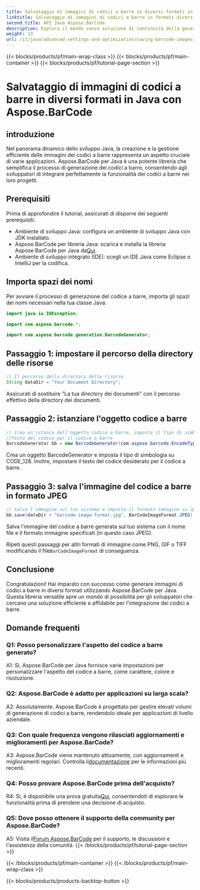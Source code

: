 ```yaml
---
title: Salvataggio di immagini di codici a barre in diversi formati in Java con Aspose.BarCode
linktitle: Salvataggio di immagini di codici a barre in formati diversi
second_title: API Java Aspose.BarCode
description: Esplora il mondo senza soluzione di continuità della generazione di codici a barre in Java con Aspose.BarCode. Impara a salvare facilmente le immagini dei codici a barre in diversi formati.
weight: 13
url: /it/java/advanced-settings-and-optimization/saving-barcode-images-different-formats/
---
```


{{< blocks/products/pf/main-wrap-class >}}
{{< blocks/products/pf/main-container >}}
{{< blocks/products/pf/tutorial-page-section >}}

# Salvataggio di immagini di codici a barre in diversi formati in Java con Aspose.BarCode

## introduzione

Nel panorama dinamico dello sviluppo Java, la creazione e la gestione efficiente delle immagini dei codici a barre rappresenta un aspetto cruciale di varie applicazioni. Aspose.BarCode per Java è una potente libreria che semplifica il processo di generazione dei codici a barre, consentendo agli sviluppatori di integrare perfettamente la funzionalità dei codici a barre nei loro progetti.

## Prerequisiti

Prima di approfondire il tutorial, assicurati di disporre dei seguenti prerequisiti:

- Ambiente di sviluppo Java: configura un ambiente di sviluppo Java con JDK installato.
-  Aspose.BarCode per libreria Java: scarica e installa la libreria Aspose.BarCode per Java da[Qui](https://releases.aspose.com/barcode/java/).
- Ambiente di sviluppo integrato (IDE): scegli un IDE Java come Eclipse o IntelliJ per la codifica.

## Importa spazi dei nomi

Per avviare il processo di generazione del codice a barre, importa gli spazi dei nomi necessari nella tua classe Java:

```java
import java.io.IOException;

import com.aspose.barcode.*;

import com.aspose.barcode.generation.BarcodeGenerator;
```

## Passaggio 1: impostare il percorso della directory delle risorse

```java
// Il percorso della directory delle risorse.
String dataDir = "Your Document Directory";
```

Assicurati di sostituire "La tua directory dei documenti" con il percorso effettivo della directory dei documenti.

## Passaggio 2: istanziare l'oggetto codice a barre

```java
// Crea un'istanza dell'oggetto codice a barre, imposta il tipo di simbologia su code128 e imposta il
//Testo del codice per il codice a barre
BarcodeGenerator bb = new BarcodeGenerator(com.aspose.barcode.EncodeTypes.CODE_128, "1234567");
```

Crea un oggetto BarcodeGenerator e imposta il tipo di simbologia su CODE_128. Inoltre, impostare il testo del codice desiderato per il codice a barre.

## Passaggio 3: salva l'immagine del codice a barre in formato JPEG

```java
// Salva l'immagine sul tuo sistema e imposta il formato immagine su Jpeg
bb.save(dataDir + "barcode-image-format.jpg", BarCodeImageFormat.JPEG);
```

Salva l'immagine del codice a barre generata sul tuo sistema con il nome file e il formato immagine specificati (in questo caso JPEG).

 Ripeti questi passaggi per altri formati di immagine come PNG, GIF o TIFF modificando il file`BarCodeImageFormat` di conseguenza.

## Conclusione

Congratulazioni! Hai imparato con successo come generare immagini di codici a barre in diversi formati utilizzando Aspose.BarCode per Java. Questa libreria versatile apre un mondo di possibilità per gli sviluppatori che cercano una soluzione efficiente e affidabile per l'integrazione dei codici a barre.

## Domande frequenti

### Q1: Posso personalizzare l'aspetto del codice a barre generato?

A1: Sì, Aspose.BarCode per Java fornisce varie impostazioni per personalizzare l'aspetto del codice a barre, come carattere, colore e risoluzione.

### Q2: Aspose.BarCode è adatto per applicazioni su larga scala?

A2: Assolutamente. Aspose.BarCode è progettato per gestire elevati volumi di generazione di codici a barre, rendendolo ideale per applicazioni di livello aziendale.

### Q3: Con quale frequenza vengono rilasciati aggiornamenti e miglioramenti per Aspose.BarCode?

 A3: Aspose.BarCode viene mantenuto attivamente, con aggiornamenti e miglioramenti regolari. Controlla il[documentazione](https://reference.aspose.com/barcode/java/) per le informazioni più recenti.

### Q4: Posso provare Aspose.BarCode prima dell'acquisto?

 R4: Sì, è disponibile una prova gratuita[Qui](https://releases.aspose.com/), consentendoti di esplorare le funzionalità prima di prendere una decisione di acquisto.

### Q5: Dove posso ottenere il supporto della community per Aspose.BarCode?

 A5: Visita il[Forum Aspose.BarCode](https://forum.aspose.com/c/barcode/13) per il supporto, le discussioni e l'assistenza della comunità.
{{< /blocks/products/pf/tutorial-page-section >}}

{{< /blocks/products/pf/main-container >}}
{{< /blocks/products/pf/main-wrap-class >}}

{{< blocks/products/products-backtop-button >}}
